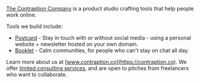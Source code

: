 [The Contraption Company](https://contraption.co) is a product studio crafting tools that help people work online.

Tools we build include:

* [Postcard](https://postcard.page) - Stay in touch with or without social media - using a personal website + newsletter hosted on your own domain. 
* [Booklet](https://www.booklet.community) - Calm communities, for people who can't stay on chat all day. 

Learn more about us at [www.contraption.co](https://contraption.co). We offer [limited consulting services](https://www.contraption.co/consulting), and are open to pitches from freelancers who want to collaborate.

